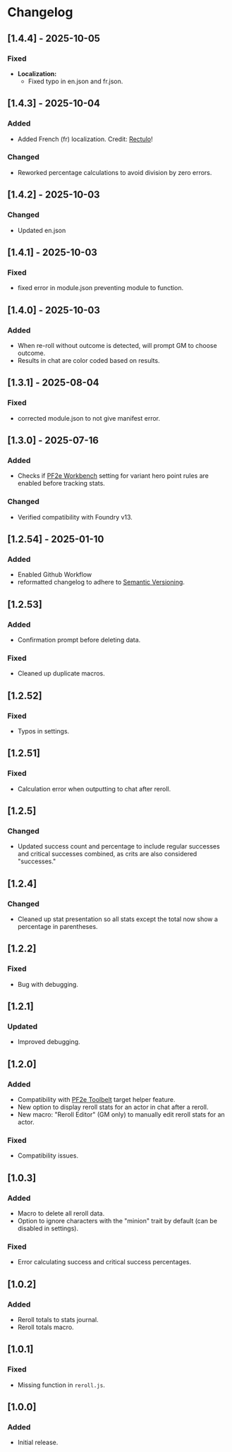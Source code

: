# Changelog

## [1.4.4] - 2025-10-05
### Fixed
- **Localization:**
    - Fixed typo in en.json and fr.json. 

## [1.4.3] - 2025-10-04
### Added
- Added French (fr) localization. Credit: [Rectulo](https://github.com/rectulo)!
### Changed
- Reworked percentage calculations to avoid division by zero errors.

## [1.4.2] - 2025-10-03
### Changed
- Updated en.json

## [1.4.1] - 2025-10-03
### Fixed
- fixed error in module.json preventing module to function. 

## [1.4.0] - 2025-10-03
### Added
- When re-roll without outcome is detected, will prompt GM to choose outcome. 
- Results in chat are color coded based on results.

## [1.3.1] - 2025-08-04
### Fixed
- corrected module.json to not give manifest error.

## [1.3.0] - 2025-07-16
### Added
- Checks if [PF2e Workbench](https://foundryvtt.com/packages/xdy-pf2e-workbench) setting for variant hero point rules are enabled before tracking stats. 

### Changed
- Verified compatibility with Foundry v13.

## [1.2.54] - 2025-01-10
### Added
- Enabled Github Workflow
- reformatted changelog to adhere to [Semantic Versioning](https://semver.org/spec/v2.0.0.html). 

## [1.2.53]
### Added
- Confirmation prompt before deleting data.

### Fixed
- Cleaned up duplicate macros.

## [1.2.52]
### Fixed
- Typos in settings.

## [1.2.51]
### Fixed
- Calculation error when outputting to chat after reroll.

## [1.2.5]
### Changed
- Updated success count and percentage to include regular successes and critical successes combined, as crits are also considered "successes."

## [1.2.4]
### Changed
- Cleaned up stat presentation so all stats except the total now show a percentage in parentheses.

## [1.2.2]
### Fixed
- Bug with debugging.

## [1.2.1]
### Updated
- Improved debugging.

## [1.2.0]
### Added
- Compatibility with [PF2e Toolbelt](https://foundryvtt.com/packages/pf2e-toolbelt) target helper feature.
- New option to display reroll stats for an actor in chat after a reroll.
- New macro: "Reroll Editor" (GM only) to manually edit reroll stats for an actor.

### Fixed
- Compatibility issues.

## [1.0.3]
### Added
- Macro to delete all reroll data.
- Option to ignore characters with the "minion" trait by default (can be disabled in settings).

### Fixed
- Error calculating success and critical success percentages.

## [1.0.2]
### Added
- Reroll totals to stats journal.
- Reroll totals macro.

## [1.0.1]
### Fixed
- Missing function in `reroll.js`.

## [1.0.0]
### Added
- Initial release.
